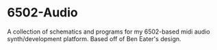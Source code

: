 # 6502-Audio
A collection of schematics and programs for my 6502-based midi audio synth/development platform. Based off of Ben Eater's design.
